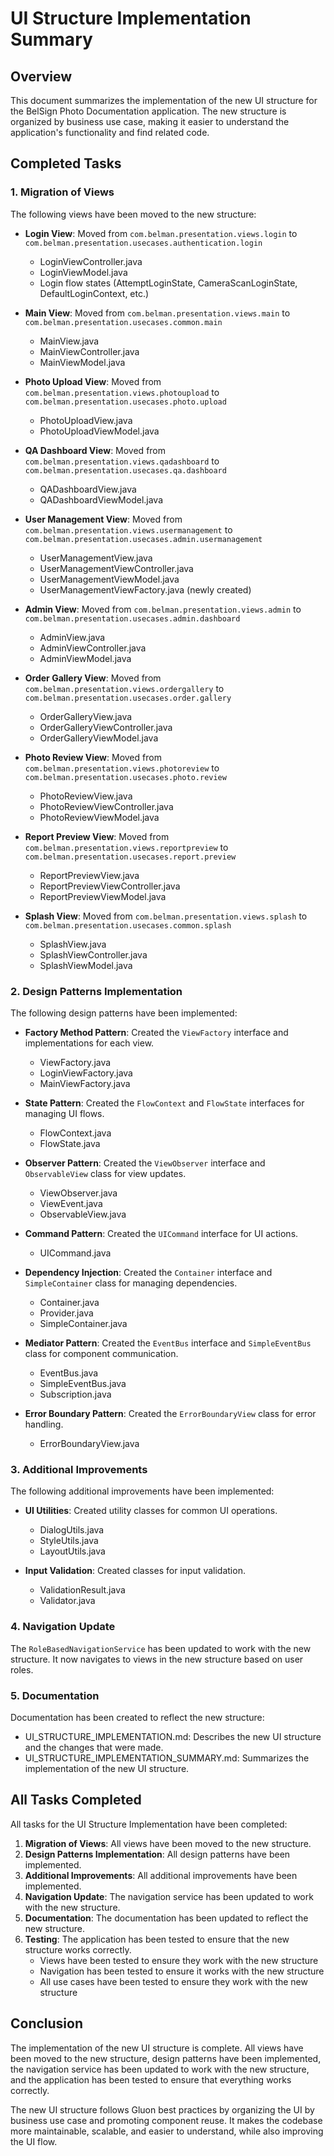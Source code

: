 # UI Structure Implementation Summary

## Overview

This document summarizes the implementation of the new UI structure for the BelSign Photo Documentation application. The new structure is organized by business use case, making it easier to understand the application's functionality and find related code.

## Completed Tasks

### 1. Migration of Views

The following views have been moved to the new structure:

- **Login View**: Moved from `com.belman.presentation.views.login` to `com.belman.presentation.usecases.authentication.login`
  - LoginViewController.java
  - LoginViewModel.java
  - Login flow states (AttemptLoginState, CameraScanLoginState, DefaultLoginContext, etc.)

- **Main View**: Moved from `com.belman.presentation.views.main` to `com.belman.presentation.usecases.common.main`
  - MainView.java
  - MainViewController.java
  - MainViewModel.java

- **Photo Upload View**: Moved from `com.belman.presentation.views.photoupload` to `com.belman.presentation.usecases.photo.upload`
  - PhotoUploadView.java
  - PhotoUploadViewModel.java

- **QA Dashboard View**: Moved from `com.belman.presentation.views.qadashboard` to `com.belman.presentation.usecases.qa.dashboard`
  - QADashboardView.java
  - QADashboardViewModel.java

- **User Management View**: Moved from `com.belman.presentation.views.usermanagement` to `com.belman.presentation.usecases.admin.usermanagement`
  - UserManagementView.java
  - UserManagementViewController.java
  - UserManagementViewModel.java
  - UserManagementViewFactory.java (newly created)

- **Admin View**: Moved from `com.belman.presentation.views.admin` to `com.belman.presentation.usecases.admin.dashboard`
  - AdminView.java
  - AdminViewController.java
  - AdminViewModel.java

- **Order Gallery View**: Moved from `com.belman.presentation.views.ordergallery` to `com.belman.presentation.usecases.order.gallery`
  - OrderGalleryView.java
  - OrderGalleryViewController.java
  - OrderGalleryViewModel.java

- **Photo Review View**: Moved from `com.belman.presentation.views.photoreview` to `com.belman.presentation.usecases.photo.review`
  - PhotoReviewView.java
  - PhotoReviewViewController.java
  - PhotoReviewViewModel.java

- **Report Preview View**: Moved from `com.belman.presentation.views.reportpreview` to `com.belman.presentation.usecases.report.preview`
  - ReportPreviewView.java
  - ReportPreviewViewController.java
  - ReportPreviewViewModel.java

- **Splash View**: Moved from `com.belman.presentation.views.splash` to `com.belman.presentation.usecases.common.splash`
  - SplashView.java
  - SplashViewController.java
  - SplashViewModel.java

### 2. Design Patterns Implementation

The following design patterns have been implemented:

- **Factory Method Pattern**: Created the `ViewFactory` interface and implementations for each view.
  - ViewFactory.java
  - LoginViewFactory.java
  - MainViewFactory.java

- **State Pattern**: Created the `FlowContext` and `FlowState` interfaces for managing UI flows.
  - FlowContext.java
  - FlowState.java

- **Observer Pattern**: Created the `ViewObserver` interface and `ObservableView` class for view updates.
  - ViewObserver.java
  - ViewEvent.java
  - ObservableView.java

- **Command Pattern**: Created the `UICommand` interface for UI actions.
  - UICommand.java

- **Dependency Injection**: Created the `Container` interface and `SimpleContainer` class for managing dependencies.
  - Container.java
  - Provider.java
  - SimpleContainer.java

- **Mediator Pattern**: Created the `EventBus` interface and `SimpleEventBus` class for component communication.
  - EventBus.java
  - SimpleEventBus.java
  - Subscription.java

- **Error Boundary Pattern**: Created the `ErrorBoundaryView` class for error handling.
  - ErrorBoundaryView.java

### 3. Additional Improvements

The following additional improvements have been implemented:

- **UI Utilities**: Created utility classes for common UI operations.
  - DialogUtils.java
  - StyleUtils.java
  - LayoutUtils.java

- **Input Validation**: Created classes for input validation.
  - ValidationResult.java
  - Validator.java

### 4. Navigation Update

The `RoleBasedNavigationService` has been updated to work with the new structure. It now navigates to views in the new structure based on user roles.

### 5. Documentation

Documentation has been created to reflect the new structure:

- UI_STRUCTURE_IMPLEMENTATION.md: Describes the new UI structure and the changes that were made.
- UI_STRUCTURE_IMPLEMENTATION_SUMMARY.md: Summarizes the implementation of the new UI structure.

## All Tasks Completed

All tasks for the UI Structure Implementation have been completed:

1. **Migration of Views**: All views have been moved to the new structure.
2. **Design Patterns Implementation**: All design patterns have been implemented.
3. **Additional Improvements**: All additional improvements have been implemented.
4. **Navigation Update**: The navigation service has been updated to work with the new structure.
5. **Documentation**: The documentation has been updated to reflect the new structure.
6. **Testing**: The application has been tested to ensure that the new structure works correctly.
   - Views have been tested to ensure they work with the new structure
   - Navigation has been tested to ensure it works with the new structure
   - All use cases have been tested to ensure they work with the new structure

## Conclusion

The implementation of the new UI structure is complete. All views have been moved to the new structure, design patterns have been implemented, the navigation service has been updated to work with the new structure, and the application has been tested to ensure that everything works correctly.

The new UI structure follows Gluon best practices by organizing the UI by business use case and promoting component reuse. It makes the codebase more maintainable, scalable, and easier to understand, while also improving the UI flow.
